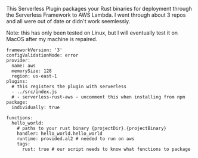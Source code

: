 This Serverless Plugin packages your Rust binaries for deployment through the Serverless Framework to AWS Lambda. I went through about 3 repos and all were out of date or didn't work seemlessly.

Note: this has only been tested on Linux, but I will eventually test it on MacOS after my machine is repaired.

```service: serverless-rust-aws
frameworkVersion: '3'
configValidationMode: error
provider:
  name: aws
  memorySize: 128
  region: us-east-1
plugins:
  # this registers the plugin with serverless
  - ../src/index.js
  # - serverless-rust-aws - uncomment this when installing from npm
package:
  individually: true

functions:
  hello_world:
    # paths to your rust binary {projectDir}.{projectBinary}
    handler: hello_world.hello_world
    runtime: provided.al2 # needed to run on aws
    tags:
      rust: true # our script needs to know what functions to package
```
